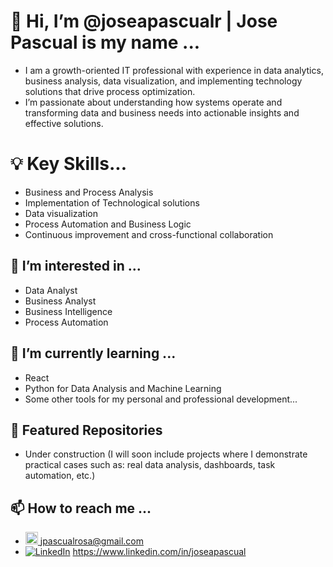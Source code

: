 # 👋 Hi, I’m @joseapascualr | Jose Pascual is my name ...
- I am a growth-oriented IT professional with experience in data analytics, business analysis, data visualization, and implementing technology solutions that drive process optimization.
- I’m passionate about understanding how systems operate and transforming data and business needs into actionable insights and effective solutions.

# 💡 Key Skills...
- Business and Process Analysis
- Implementation of Technological solutions
- Data visualization
- Process Automation and Business Logic
- Continuous improvement and cross-functional collaboration

## 📌 I’m interested in ... 
- Data Analyst
- Business Analyst
- Business Intelligence
- Process Automation

## 🌱 I’m currently learning ... 
- React
- Python for Data Analysis and Machine Learning
- Some other tools for my personal and professional development...

## 📂 Featured Repositories
- Under construction (I will soon include projects where I demonstrate practical cases such as: real data analysis, dashboards, task automation, etc.)

## 📫 How to reach me ... 
- <a href="mailto:your.email@gmail.com"><img src="https://img.icons8.com/color/24/000000/gmail-new.png" width="20"/> jpascualrosa@gmail.com</a>
- [![LinkedIn](https://img.icons8.com/color/24/000000/linkedin.png)](https://www.linkedin.com/in/joseapascual/) https://www.linkedin.com/in/joseapascual
